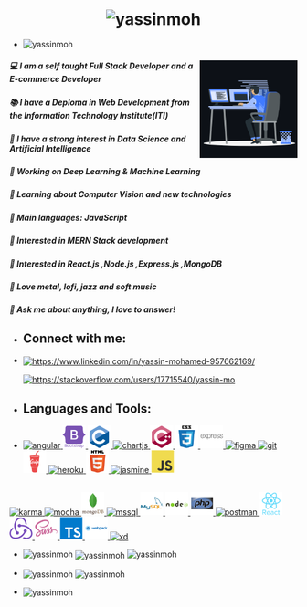 
 


<h1 style="text-align:center">
        <img align="center" src="https://readme-typing-svg.herokuapp.com?color=F77A11&lines=Hey!+I'm+Yassin;Passionate+MERN+Stack+Developer;And+WordPress+Developer"            alt="yassinmoh" />
      </h1>

 -   <p align="left">
        <img src="https://komarev.com/ghpvc/?username=yassinmoh&label=Profile%20views&color=0e75b6&style=flat"
            alt="yassinmoh" />
    

  <div>
        <div>
            <img align="right" src="https://raw.githubusercontent.com/SubhadeepZilong/SubhadeepZilong/main/icons/animation_500_kxa883sd.gif" alt="Unfortunately I didn't find the author of the pic, feel to open a pull request if found" width="34%" />
        </div>
        <div>
        <h5>💻 I am a self taught Full Stack Developer and a E-commerce Developer</h5>
        <h5>📚 I have a Deploma in Web Development from the Information Technology Institute(ITI)</h5>
        <h5>📝 I have a strong interest in Data Science and Artificial Intelligence</h5>
        <h5>🔭 Working on Deep Learning & Machine Learning</h5>
        <h5>🌱 Learning about Computer Vision and new technologies</h5>
        <h5>🌟 Main languages: JavaScript</h5>
        <h5>🚩 Interested in MERN Stack development</h5>
        <h5>💖 Interested in React.js ,Node.js ,Express.js ,MongoDB</h5>
        <h5>🎵 Love metal, lofi, jazz and soft music</h5>
        <h5>💬 Ask me about anything, I love to answer!</h5>
    </div>
    </div>

-    <h2 align="left">Connect with me:</h2>
  -  <p align="left">
      <a href="https://linkedin.com/in/https://www.linkedin.com/in/yassin-mohamed-957662169/" target="blank"><img
                align="center"
                src="https://raw.githubusercontent.com/rahuldkjain/github-profile-readme-generator/master/src/images/icons/Social/linked-in-alt.svg"
                alt="https://www.linkedin.com/in/yassin-mohamed-957662169/" height="30" width="40" />
        </a>

       <a href="https://stackoverflow.com/users/https://stackoverflow.com/users/17715540/yassin-mo" target="blank"><img
                align="center"
                src="https://raw.githubusercontent.com/rahuldkjain/github-profile-readme-generator/master/src/images/icons/Social/stack-overflow.svg"
                alt="https://stackoverflow.com/users/17715540/yassin-mo" height="30" width="40" />
        </a>
    </p>

 -   <h2 align="left">Languages and Tools:</h2>

-    <p align="left">
        <a href="https://angular.io" target="_blank" rel="noreferrer">
            <img src="https://angular.io/assets/images/logos/angular/angular.svg" alt="angular" width="40"
                height="40" />
        </a>
        <a href="https://getbootstrap.com" target="_blank" rel="noreferrer">
            <img src="https://raw.githubusercontent.com/devicons/devicon/master/icons/bootstrap/bootstrap-plain-wordmark.svg"
                alt="bootstrap" width="40" height="40" />
        </a>
        <a href="https://www.cprogramming.com/" target="_blank" rel="noreferrer">
            <img src="https://raw.githubusercontent.com/devicons/devicon/master/icons/c/c-original.svg" alt="c"
                width="40" height="40" />
        </a>
        <a href="https://www.chartjs.org" target="_blank" rel="noreferrer">
            <img src="https://www.chartjs.org/media/logo-title.svg" alt="chartjs" width="40" height="40" />
        </a>
        <a href="https://www.w3schools.com/cpp/" target="_blank" rel="noreferrer">
            <img src="https://raw.githubusercontent.com/devicons/devicon/master/icons/cplusplus/cplusplus-original.svg"
                alt="cplusplus" width="40" height="40" />
        </a>
        <a href="https://www.w3schools.com/css/" target="_blank" rel="noreferrer">
            <img src="https://raw.githubusercontent.com/devicons/devicon/master/icons/css3/css3-original-wordmark.svg"
                alt="css3" width="40" height="40" />
        </a>
        <a href="https://expressjs.com" target="_blank" rel="noreferrer">
            <img src="https://raw.githubusercontent.com/devicons/devicon/master/icons/express/express-original-wordmark.svg"
                alt="express" width="40" height="40" />
        </a>
        <a href="https://www.figma.com/" target="_blank" rel="noreferrer">
            <img src="https://www.vectorlogo.zone/logos/figma/figma-icon.svg" alt="figma" width="40" height="40" />
        </a>
        <a href="https://git-scm.com/" target="_blank" rel="noreferrer">
            <img src="https://www.vectorlogo.zone/logos/git-scm/git-scm-icon.svg" alt="git" width="40" height="40" />
        </a>
        <a href="https://gulpjs.com" target="_blank" rel="noreferrer">
            <img src="https://raw.githubusercontent.com/devicons/devicon/master/icons/gulp/gulp-plain.svg" alt="gulp"
                width="40" height="40" />
        </a>
        <a href="https://heroku.com" target="_blank" rel="noreferrer">
            <img src="https://www.vectorlogo.zone/logos/heroku/heroku-icon.svg" alt="heroku" width="40" height="40" />
        </a>
  
        <a href="https://www.w3.org/html/" target="_blank" rel="noreferrer">
            <img src="https://raw.githubusercontent.com/devicons/devicon/master/icons/html5/html5-original-wordmark.svg"
                alt="html5" width="40" height="40" />
        </a>
        <a href="https://jasmine.github.io/" target="_blank" rel="noreferrer">
            <img src="https://www.vectorlogo.zone/logos/jasmine/jasmine-icon.svg" alt="jasmine" width="40"
                height="40" />
        </a>
        <a href="https://developer.mozilla.org/en-US/docs/Web/JavaScript" target="_blank" rel="noreferrer">
            <img src="https://raw.githubusercontent.com/devicons/devicon/master/icons/javascript/javascript-original.svg"
                alt="javascript" width="40" height="40" />
        </a>
  <br>
        <a href="https://karma-runner.github.io/latest/index.html" target="_blank" rel="noreferrer">
            <img src="https://raw.githubusercontent.com/detain/svg-logos/780f25886640cef088af994181646db2f6b1a3f8/svg/karma.svg"
                alt="karma" width="40" height="40" />
        </a>
        <a href="https://mochajs.org" target="_blank" rel="noreferrer">
            <img src="https://www.vectorlogo.zone/logos/mochajs/mochajs-icon.svg" alt="mocha" width="40" height="40" />
        </a>
        <a href="https://www.mongodb.com/" target="_blank" rel="noreferrer">
            <img src="https://raw.githubusercontent.com/devicons/devicon/master/icons/mongodb/mongodb-original-wordmark.svg"
                alt="mongodb" width="40" height="40" />
        </a>
        <a href="https://www.microsoft.com/en-us/sql-server" target="_blank" rel="noreferrer">
            <img src="https://www.svgrepo.com/show/303229/microsoft-sql-server-logo.svg" alt="mssql" width="40"
                height="40" />
        </a>
        <a href="https://www.mysql.com/" target="_blank" rel="noreferrer">
            <img src="https://raw.githubusercontent.com/devicons/devicon/master/icons/mysql/mysql-original-wordmark.svg"
                alt="mysql" width="40" height="40" />
        </a>
        <a href="https://nodejs.org" target="_blank" rel="noreferrer">
            <img src="https://raw.githubusercontent.com/devicons/devicon/master/icons/nodejs/nodejs-original-wordmark.svg"
                alt="nodejs" width="40" height="40" />
        </a>
        <a href="https://www.php.net" target="_blank" rel="noreferrer">
            <img src="https://raw.githubusercontent.com/devicons/devicon/master/icons/php/php-original.svg" alt="php"
                width="40" height="40" />
        </a>
        <a href="https://postman.com" target="_blank" rel="noreferrer">
            <img src="https://www.vectorlogo.zone/logos/getpostman/getpostman-icon.svg" alt="postman" width="40"
                height="40" />
        </a>
        <a href="https://reactjs.org/" target="_blank" rel="noreferrer">
            <img src="https://raw.githubusercontent.com/devicons/devicon/master/icons/react/react-original-wordmark.svg"
                alt="react" width="40" height="40" />
        </a>
        <a href="https://redux.js.org" target="_blank" rel="noreferrer">
            <img src="https://raw.githubusercontent.com/devicons/devicon/master/icons/redux/redux-original.svg"
                alt="redux" width="40" height="40" />
        </a>
        <a href="https://sass-lang.com" target="_blank" rel="noreferrer">
            <img src="https://raw.githubusercontent.com/devicons/devicon/master/icons/sass/sass-original.svg" alt="sass"
                width="40" height="40" />
        </a>
        <a href="https://www.typescriptlang.org/" target="_blank" rel="noreferrer">
            <img src="https://raw.githubusercontent.com/devicons/devicon/master/icons/typescript/typescript-original.svg"
                alt="typescript" width="40" height="40" />
        </a>
        <a href="https://webpack.js.org" target="_blank" rel="noreferrer">
            <img src="https://raw.githubusercontent.com/devicons/devicon/d00d0969292a6569d45b06d3f350f463a0107b0d/icons/webpack/webpack-original-wordmark.svg"
                alt="webpack" width="40" height="40" />
        </a>
        <a href="https://www.adobe.com/products/xd.html" target="_blank" rel="noreferrer">
            <img src="https://cdn.worldvectorlogo.com/logos/adobe-xd.svg" alt="xd" width="40" height="40" />
        </a>
    </p>

-    <p>
        <img 
            src="https://raw.githubusercontent.com/JayantGoel001/JayantGoel001/master/WEBP/left.webp"
            alt="yassinmoh"  />
        <img align="center"
            src="https://github-readme-stats.vercel.app/api/top-langs?username=yassinmoh&show_icons=true&locale=en&layout=compact&theme=dark"
            alt="yassinmoh" width="35%" margin="auto" />
        <img
            src="https://raw.githubusercontent.com/JayantGoel001/JayantGoel001/master/WEBP/right.webp"
            alt="yassinmoh"   />

    


  -  <p>
        <img align="center" src="https://github-readme-streak-stats.herokuapp.com/?user=yassinmoh&theme=dark" alt="yassinmoh" width="45%" />
        <img align="center"
            src="https://github-readme-stats.vercel.app/api?username=yassinmoh&show_icons=true&locale=en&theme=dark"
            alt="yassinmoh" width="45%"/>
    
    


    

 -  <p align="centre">
    
    <img align="center"
            src="https://activity-graph.herokuapp.com/graph?username=Yassinmoh&bg_color=000000&color=fa8b00&line=fa8b00&point=ffffff&area=true&hide_border=true"
            alt="yassinmoh" width="80%" margin="auto" />



